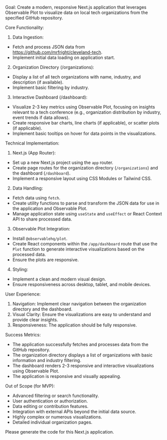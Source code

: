 Goal: Create a modern, responsive Next.js application that leverages Observable Plot to visualize data on local tech organizations from the specified GitHub repository.

Core Functionality:
  
  1.  Data Ingestion:
  * Fetch and process JSON data from https://github.com/mrfright/cleveland-tech.
* Implement initial data loading on application start.

2.  Organization Directory (/organizations):
  * Display a list of all tech organizations with name, industry, and description (if available).
* Implement basic filtering by industry.

3.  Interactive Dashboard (/dashboard):
  * Visualize 2-3 key metrics using Observable Plot, focusing on insights relevant to a tech conference (e.g., organization distribution by industry, event trends if data allows).
* Create responsive bar charts, line charts (if applicable), or scatter plots (if applicable).
* Implement basic tooltips on hover for data points in the visualizations.

Technical Implementation:
  
  1.  Next.js (App Router):
  * Set up a new Next.js project using the `app` router.
* Create page routes for the organization directory (`/organizations`) and the dashboard (`/dashboard`).
* Implement a responsive layout using CSS Modules or Tailwind CSS.

2.  Data Handling:
  * Fetch data using `fetch`.
* Create utility functions to parse and transform the JSON data for use in the application and Observable Plot.
* Manage application state using `useState` and `useEffect` or React Context API to share processed data.

3.  Observable Plot Integration:
  * Install `@observablehq/plot`.
* Create React components within the `/app/dashboard` route that use the `Plot` function to generate interactive visualizations based on the processed data.
* Ensure the plots are responsive.

4.  Styling:
  * Implement a clean and modern visual design.
* Ensure responsiveness across desktop, tablet, and mobile devices.

User Experience:
  
  1.  Navigation: Implement clear navigation between the organization directory and the dashboard.
2.  Visual Clarity: Ensure the visualizations are easy to understand and provide clear insights.
3.  Responsiveness: The application should be fully responsive.

Success Metrics:
  
  * The application successfully fetches and processes data from the GitHub repository.
* The organization directory displays a list of organizations with basic information and industry filtering.
* The dashboard renders 2-3 responsive and interactive visualizations using Observable Plot.
* The application is responsive and visually appealing.

Out of Scope (for MVP):
  
  * Advanced filtering or search functionality.
* User authentication or authorization.
* Data editing or contribution features.
* Integration with external APIs beyond the initial data source.
* Highly complex or numerous visualizations.
* Detailed individual organization pages.

Please generate the code for this Next.js application.